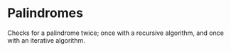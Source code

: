 # Palindromes
Checks for a palindrome twice; once with a recursive algorithm, and once with an iterative algorithm.
